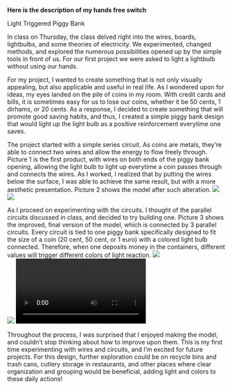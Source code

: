 **Here is the description of my hands free switch**

Light Triggered Piggy Bank

In class on Thursday, the class delved right into the wires, boards, lightbulbs, and some theories of electricity. We experimented, changed methods, and explored the numerous possibilities opened up by the simple tools in front of us. For our first project we were asked to light a lightbulb without using our hands. 
	
For my project, I wanted to create something that is not only visually appealing, but also applicable and useful in real life. As I wondered upon for ideas, my eyes landed on the pile of coins in my room. With credit cards and bills, it is sometimes easy for us to lose our coins, whether it be 50 cents, 1 dirhams, or 20 cents. As a response, I decided to create something that will promote good saving habits, and thus, I created a simple piggy bank design that would light up the light bulb as a positive reinforcement everytime one saves. 
	
The project started with a simple series circuit. As coins are metals, they’re able to connect two wires and allow the energy to flow freely through. Picture 1 is the first product, with wires on both ends of the piggy bank opening, allowing the light bulb to light up everytime a coin passes through and connects the wires. As I worked, I realized that by putting the wires below the surface, I was able to achieve the same result, but with a more aesthetic presentation. Picture 2 shows the model after such alteration.
![](IMG_3872)
![](IMG_2137)
	
As I proceed on experimenting with the circuits. I thought of the parallel circuits discussed in class, and decided to try building one. Picture 3 shows the improved, final version of the model, which is connected by 3 parallel circuits. Every circuit is tied to one piggy bank specifically designed to fit the size of a coin (20 cent, 50 cent, or 1 euro) with a colored light bulb connected. Therefore, when one deposits money in the containers, different values will trigger different colors of light reaction. 
![](IMG_2330)	
![](IMG_2758)
![](IMG_7111.MOV)

Throughout the process, I was surprised that I enjoyed making the model, and couldn’t stop thinking about how to improve upon them. This is my first time experimenting with wires and circuits, and I’m excited for future projects. For this design, further exploration could be on recycle bins and trash cans, cutlery storage in restaurants, and other places where clear organization and grouping would be beneficial, adding light and colors to these daily actions!
